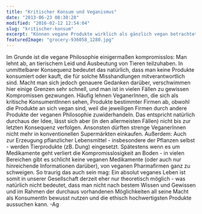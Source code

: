 ```yaml
---
title: "Kritischer Konsum und Veganismus"
date: "2013-06-23 08:30:28"
modified: "2016-02-12 12:54:04"
slug: "kritischer-konsum"
excerpt: "Können vegane Produkte wirklich als gänzlich vegan betrachtet werden, wenn ihre Hersteller auch im großen Stil an Tierausbeutung beteiligt sind? "
featuredImage: "grocery-936058_1280.jpg"
---
```


Im Grunde ist die vegane Philosophie einigermaßen kompromisslos: Man lehnt ab, an tierischem Leid und Ausbeutung von Tieren teilzuhaben. In unmittelbarer Konsequenz bedeutet das natürlich, dass man keine Produkte konsumiert oder kauft, die für solche Misshandlungen mitverantwortlich sind. Macht man sich jedoch genauere Gedanken darüber, verschwimmen hier einige Grenzen sehr schnell, und man ist in vielen Fällen zu gewissen Kompromissen gezwungen. Häufig lehnen VeganerInnen, die sich als kritische KonsumentInnen sehen, Produkte bestimmter Firmen ab, obwohl die Produkte an sich vegan sind, weil die jeweiligen Firmen durch andere Produkte der veganen Philosophie zuwiderhandeln. Das entspricht natürlich durchaus der Idee, lässt sich aber (in den allermeisten Fällen) nicht bis zur letzten Konsequenz verfolgen. Ansonsten dürften strenge VeganerInnen nicht mehr in konventionellen Supermärkten einkaufen. Außerdem: Auch zur Erzeugung pflanzlicher Lebensmittel - insbesondere der Pflanzen selbst - werden Tierprodukte (zB. Dung) eingesetzt. Spätestens wenn es um Medikamente geht verliert die Kompromisslosigkeit an Boden - in vielen Bereichen gibt es schlicht keine veganen Medikamente (oder auch nur hinreichende Informationen darüber), von veganen Pharmafirmen ganz zu schweigen. So traurig das auch sein mag: Ein absolut veganes Leben ist somit in unserer Gesellschaft derzeit eher nur theoretisch möglich - was natürlich nicht bedeutet, dass man nicht nach bestem Wissen und Gewissen und im Rahmen der durchaus vorhandenen Möglichkeiten all seine Macht als KonsumentIn bewusst nutzen und die ethisch hochwertigsten Produkte aussuchen kann. -Ag